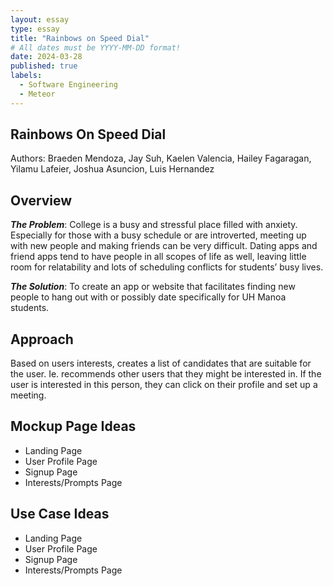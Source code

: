 ```yaml
---
layout: essay
type: essay
title: "Rainbows on Speed Dial"
# All dates must be YYYY-MM-DD format!
date: 2024-03-28
published: true
labels:
  - Software Engineering
  - Meteor
---
```


## Rainbows On Speed Dial
Authors: Braeden Mendoza, Jay Suh, Kaelen Valencia, Hailey Fagaragan, Yilamu Lafeier, Joshua Asuncion, Luis Hernandez

## Overview
***The Problem***: College is a busy and stressful place filled with anxiety. Especially for those with a busy schedule or are introverted, meeting up with new people and making friends can be very difficult. Dating apps and friend apps tend to have people in all scopes of life as well, leaving little room for relatability and lots of scheduling conflicts for students’ busy lives.

***The Solution***: To create an app or website that facilitates finding new people to hang out with or possibly date specifically for UH Manoa students.

## Approach
Based on users interests, creates a list of candidates that are suitable for the user. Ie. recommends other users that they might be interested in. If the user is interested in this person, they can click on their profile and set up a meeting.

## Mockup Page Ideas
<ul>
  <li>Landing Page</>
  <li>User Profile Page</>
  <li>Signup Page</>
  <li>Interests/Prompts Page</>
</ul>

## Use Case Ideas
<ul>
  <li>Landing Page</>
  <li>User Profile Page</>
  <li>Signup Page</>
  <li>Interests/Prompts Page</>
</ul>
